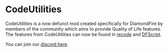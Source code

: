 # CodeUtilities
CodeUtilities is a now defunct mod created specifically for DiamondFire by members of the community which aims to provide Quality of Life features.
The features from CodeUtilities can now be found in [recode](https://github.com/homchom/recode) and [DFScript](https://github.com/TechStreetDev/DFScript).

You can join our [discord here](https://discord.gg/WY6tPFE).
